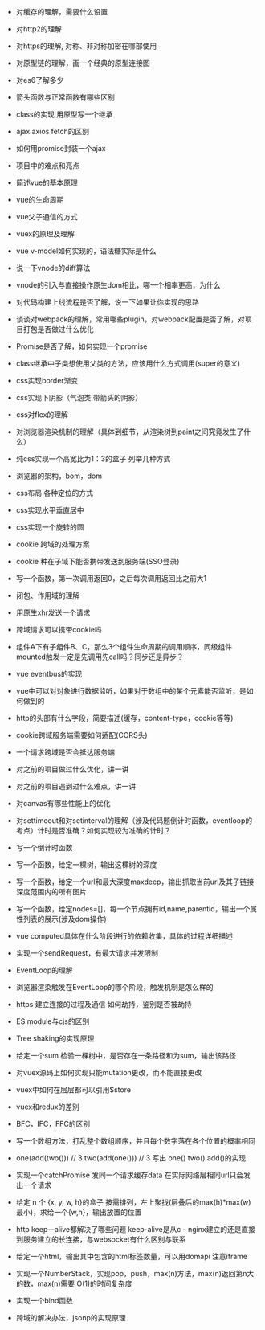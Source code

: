 * 对缓存的理解，需要什么设置

* 对http2的理解

* 对https的理解, 对称、非对称加密在哪部使用

* 对原型链的理解，画一个经典的原型连接图

* 对es6了解多少

* 箭头函数与正常函数有哪些区别

* class的实现 用原型写一个继承

* ajax axios fetch的区别

* 如何用promise封装一个ajax

* 项目中的难点和亮点

* 简述vue的基本原理

* vue的生命周期

* vue父子通信的方式

* vuex的原理及理解

* vue v-model如何实现的，语法糖实际是什么

* 说一下vnode的diff算法

* vnode的引入与直接操作原生dom相比，哪一个相率更高，为什么

* 对代码构建上线流程是否了解，说一下如果让你实现的思路

* 谈谈对webpack的理解，常用哪些plugin，对webpack配置是否了解，对项目打包是否做过什么优化

* Promise是否了解，如何实现一个promise

* class继承中子类想使用父类的方法，应该用什么方式调用(super的意义)

* css实现border渐变

* css实现下阴影（气泡类 带箭头的阴影）

* css对flex的理解

* 对浏览器渲染机制的理解（具体到细节，从渲染树到paint之间究竟发生了什么）

* 纯css实现一个高宽比为1：3的盒子 列举几种方式

* 浏览器的架构，bom，dom

* css布局 各种定位的方式

* css实现水平垂直居中

* css实现一个旋转的圆

* cookie 跨域的处理方案

* cookie 种在子域下能否携带发送到服务端(SSO登录)

* 写一个函数，第一次调用返回0，之后每次调用返回比之前大1

* 闭包、作用域的理解

* 用原生xhr发送一个请求

* 跨域请求可以携带cookie吗

* 组件A下有子组件B、C，那么3个组件生命周期的调用顺序，同级组件mounted触发一定是先调用先call吗？同步还是异步？

* vue eventbus的实现

* vue中可以对对象进行数据监听，如果对于数组中的某个元素能否监听，是如何做到的

* http的头部有什么字段，简要描述(缓存，content-type，cookie等等)

* cookie跨域服务端需要如何适配(CORS头)

* 一个请求跨域是否会抵达服务端

* 对之前的项目做过什么优化，讲一讲

* 对之前的项目遇到过什么难点，讲一讲

* 对canvas有哪些性能上的优化

* 对settimeout和对setinterval的理解（涉及代码题倒计时函数，eventloop的考点）计时是否准确？如何实现较为准确的计时？

* 写一个倒计时函数

* 写一个函数，给定一棵树，输出这棵树的深度

* 写一个函数，给定一个url和最大深度maxdeep，输出抓取当前url及其子链接深度范围内的所有图片

* 写一个函数，给定nodes=[]，每一个节点拥有id,name,parentid，输出一个属性列表的展示(涉及dom操作)

* vue computed具体在什么阶段进行的依赖收集，具体的过程详细描述

* 实现一个sendRequest，有最大请求并发限制

* EventLoop的理解

* 浏览器渲染触发在EventLoop的哪个阶段，触发机制是怎么样的

* https 建立连接的过程及通信 如何劫持，鉴别是否被劫持

* ES module与cjs的区别

* Tree shaking的实现原理

* 给定一个sum 检验一棵树中，是否存在一条路径和为sum，输出该路径

* 对vuex源码上如何实现只能mutation更改，而不能直接更改

* vuex中如何在层层都可以引用$store

* vuex和redux的差别

* BFC，IFC，FFC的区别

* 写一个数组方法，打乱整个数组顺序，并且每个数字落在各个位置的概率相同

* one(add(two())) // 3 two(add(one())) // 3 写出 one() two() add()的实现

* 实现一个catchPromise 发同一个请求缓存data 在实际网络层相同url只会发出一个请求

* 给定 n 个 {x, y, w, h}的盒子 按需排列，左上聚拢(层叠后的max(h)*max(w)最小)，求给一个{w,h}，输出放置的位置

* http keep—alive都解决了哪些问题 keep-alive是从c - nginx建立的还是直接到服务建立的长连接，与websocket有什么区别与联系

* 给定一个html，输出其中包含的html标签数量，可以用domapi 注意iframe

* 实现一个NumberStack，实现pop，push，max(n)方法，max(n)返回第n大的数，max(n)需要 O(1)的时间复杂度

* 实现一个bind函数

* 跨域的解决办法，jsonp的实现原理
